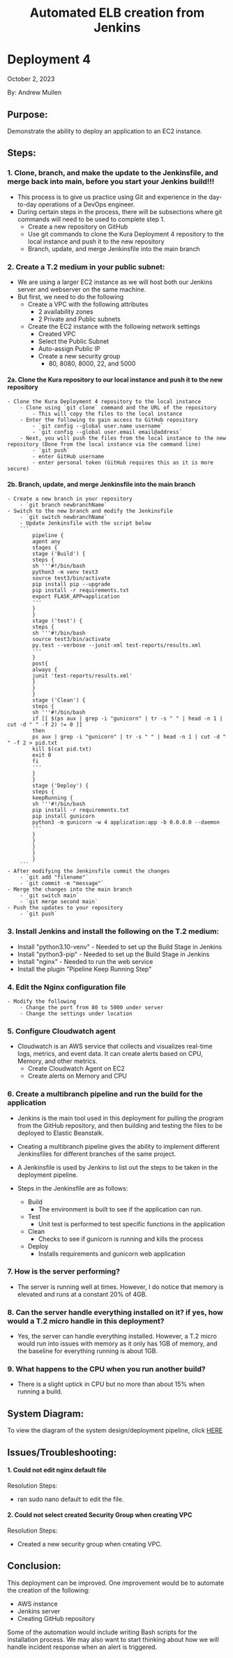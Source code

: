 <h1 align="center">Automated ELB creation from Jenkins<h1> 


# Deployment 4
October 2, 2023

By: Andrew Mullen

## Purpose:

Demonstrate the ability to deploy an application to an EC2 instance.

## Steps:

### 1. Clone, branch, and make the update to the Jenkinsfile, and merge back into main, before you start your Jenkins build!!!
- This process is to give us practice using Git and experience in the day-to-day operations of a DevOps engineer.
- During certain steps in the process, there will be subsections where git commands will need to be used to complete step 1.
   	- Create a new repository on GitHub
	- Use git commands to clone the Kura Deployment 4 repository to the local instance and push it to the new repository
	- Branch, update, and merge Jenkinsfile into the main branch

	
### 2. Create a T.2 medium in your public subnet:
- We are using a larger EC2 instance as we will host both our Jenkins server and webserver on the same machine.
- But first, we need to do the following
	- Create a VPC with the following attributes
		- 2 availability zones
		- 2 Private and Public subnets
	- Create the EC2 instance with the following network settings
		- Created VPC
		- Select the Public Subnet
		- Auto-assign Public IP
		- Create a new security group
		  - 80, 8080, 8000, 22, and 5000
		  
#### 2a. Clone the Kura repository to our local instance and push it to the new repository
	- Clone the Kura Deployment 4 repository to the local instance
		- Clone using `git clone` command and the URL of the repository
			- This will copy the files to the local instance 
		- Enter the following to gain access to GitHub repository
			- `git config --global user.name username`
			- `git config --global user.email email@address`
		- Next, you will push the files from the local instance to the new repository (Done from the local instance via the command line)
			- `git push`
			- enter GitHub username
			- enter personal token (GitHub requires this as it is more secure)
			
#### 2b. Branch, update, and merge Jenkinsfile into the main branch
	- Create a new branch in your repository
		- `git branch newbranchName`
	- Switch to the new branch and modify the Jenkinsfile
		- `git switch newbranchName`
		- Update Jenkinsfile with the script below
		```
			pipeline {
			agent any
			stages {
			stage ('Build') {
			steps {
			sh '''#!/bin/bash
			python3 -m venv test3
			source test3/bin/activate
			pip install pip --upgrade
			pip install -r requirements.txt
			export FLASK_APP=application
			'''
			}
			}
			stage ('test') {
			steps {
			sh '''#!/bin/bash
			source test3/bin/activate
			py.test --verbose --junit-xml test-reports/results.xml
			'''
			}
			post{
			always {
			junit 'test-reports/results.xml'
			}
			}
			}
			stage ('Clean') {
			steps {
			sh '''#!/bin/bash
			if [[ $(ps aux | grep -i "gunicorn" | tr -s " " | head -n 1 | cut -d " " -f 2) != 0 ]]
			then
			ps aux | grep -i "gunicorn" | tr -s " " | head -n 1 | cut -d " " -f 2 > pid.txt
			kill $(cat pid.txt)
			exit 0
			fi
			'''
			}
			}
			stage ('Deploy') {
			steps {
			keepRunning {
			sh '''#!/bin/bash
			pip install -r requirements.txt
			pip install gunicorn
			python3 -m gunicorn -w 4 application:app -b 0.0.0.0 --daemon
			'''
			}
			}
			}
			}
			}
		```
	- After modifying the Jenkinsfile commit the changes
		- `git add "filename"`
		- `git commit -m "message"`
	- Merge the changes into the main branch
		- `git switch main`
		- `git merge second main`
	- Push the updates to your repository
		- `git push`
		
### 3. Install Jenkins and install the following on the T.2 medium:
   - Install "python3.10-venv" - Needed to set up the Build Stage in Jenkins
   - Install "python3-pip" - Needed to set up the Build Stage in Jenkins
   - Install "nginx" - Needed to run the web service
   - Install the plugin "Pipeline Keep Running Step"

### 4. Edit the Nginx configuration file
	- Modify the following
		- Change the port from 80 to 5000 under server
		- Change the settings under location

### 5. Configure Cloudwatch agent
- Cloudwatch is an AWS service that collects and visualizes real-time logs, metrics, and event data. It can create alerts based on CPU, Memory, and other metrics.
	- Create Cloudwatch Agent on EC2
	- Create alerts on Memory and CPU 

### 6. Create a multibranch pipeline and run the build for the application

- Jenkins is the main tool used in this deployment for pulling the program from the GitHub repository, and then building and testing the files to be deployed to Elastic Beanstalk.
- Creating a multibranch pipeline gives the ability to implement different Jenkinsfiles for different branches of the same project.
- A Jenkinsfile is used by Jenkins to list out the steps to be taken in the deployment pipeline.

- Steps in the Jenkinsfile are as follows:
  - Build
    - The environment is built to see if the application can run.
  - Test
    - Unit test is performed to test specific functions in the application
  - Clean
    - Checks to see if gunicorn is running and kills the process
  - Deploy
    - Installs requirements and gunicorn web application 	


### 7. How is the server performing?

- The server is running well at times.  However, I do notice that memory is elevated and runs at a constant 20% of 4GB.

### 8. Can the server handle everything installed on it? if yes, how would a T.2 micro handle in this deployment? 

- Yes, the server can handle everything installed.  However, a T.2 micro would run into issues with memory as it only has 1GB of memory, and the baseline for everything running is about 1GB.

### 9. What happens to the CPU when you run another build?

- There is a slight uptick in CPU but no more than about 15% when running a build.


## System Diagram:

To view the diagram of the system design/deployment pipeline, click [HERE](https://github.com/andmulLABS01/Deployment_4AM/blob/main/Deployment_4.drawio.png)

## Issues/Troubleshooting:

#### 1. Could not edit nginx default file

Resolution Steps:
- ran sudo nano default to edit the file.


#### 2. Could not select created Security Group when creating VPC

Resolution Steps:
- Created a new security group when creating VPC.



## Conclusion:

This deployment can be improved. One improvement would be to automate the creation of the following:
- AWS instance
- Jenkins server
- Creating GitHub repository

Some of the automation would include writing Bash scripts for the installation process. We may also want to start thinking about how we will handle incident response when an alert is triggered.
